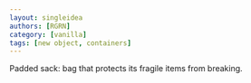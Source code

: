 ```yaml
---
layout: singleidea
authors: [RGRN]
category: [vanilla]
tags: [new object, containers]
---
```

Padded sack: bag that protects its fragile items from breaking.
